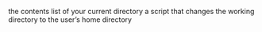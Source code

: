 the contents list of your current directory
a script that changes the working directory to the user’s home directory
